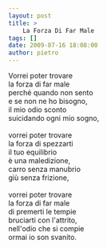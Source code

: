 ```yaml
---
layout: post
title: >
    La Forza Di Far Male
tags: []
date: 2009-07-16 18:08:00
author: pietro
---
```

Vorrei poter trovare<br/>la forza di far male<br/>perché quando non sento<br/>e se non ne ho bisogno,<br/>il mio odio sconto<br/>suicidando ogni mio sogno,<br/><br/>vorrei poter trovare<br/>la forza di spezzarti<br/>il tuo equilibrio<br/>è una maledizione,<br/>carro senza manubrio<br/>giù senza frizione,<br/><br/>vorrei poter trovare<br/>la forza di far male<br/>di premerti le tempie<br/>bruciarti con l'attrito,<br/>nell'odio che si compie<br/>ormai io son svanito.

